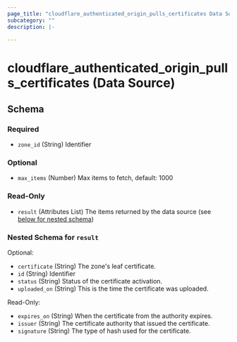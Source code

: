 ```yaml
---
page_title: "cloudflare_authenticated_origin_pulls_certificates Data Source - Cloudflare"
subcategory: ""
description: |-
  
---
```


# cloudflare_authenticated_origin_pulls_certificates (Data Source)




<!-- schema generated by tfplugindocs -->
## Schema

### Required

- `zone_id` (String) Identifier

### Optional

- `max_items` (Number) Max items to fetch, default: 1000

### Read-Only

- `result` (Attributes List) The items returned by the data source (see [below for nested schema](#nestedatt--result))

<a id="nestedatt--result"></a>
### Nested Schema for `result`

Optional:

- `certificate` (String) The zone's leaf certificate.
- `id` (String) Identifier
- `status` (String) Status of the certificate activation.
- `uploaded_on` (String) This is the time the certificate was uploaded.

Read-Only:

- `expires_on` (String) When the certificate from the authority expires.
- `issuer` (String) The certificate authority that issued the certificate.
- `signature` (String) The type of hash used for the certificate.


